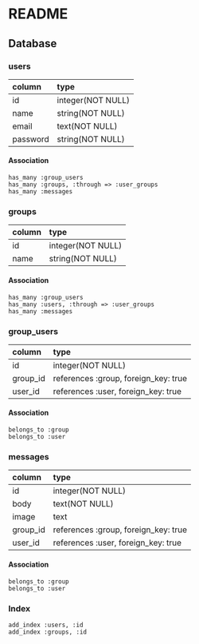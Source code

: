 # README
  ## Database

  ### users

| column   | type             |
|:---------|:-----------------|
| id       |integer(NOT NULL) |
| name     |string(NOT NULL)  |
| email    |text(NOT NULL)    |
| password |string(NOT NULL)  |

  #### Association
    has_many :group_users
    has_many :groups, :through => :user_groups
    has_many :messages


  ### groups

| column   | type              |
|:---------|:------------------|
| id       | integer(NOT NULL) |
| name     | string(NOT NULL)  |

  #### Association
    has_many :group_users
    has_many :users, :through => :user_groups
    has_many :messages


  ### group_users

| column   | type                                 |
|:---------|:-------------------------------------|
| id       | integer(NOT NULL)                    |
| group_id | references :group, foreign_key: true |
| user_id  | references :user, foreign_key: true  |

  #### Association
    belongs_to :group
    belongs_to :user



  ### messages

| column   | type                                |
|:---------|:------------------------------------|
| id       |integer(NOT NULL)                    |
| body     |text(NOT NULL)                       |
| image    |text                                 |
| group_id |references :group, foreign_key: true |
| user_id  |references :user, foreign_key: true  |

  #### Association
    belongs_to :group
    belongs_to :user


  ### Index
    add_index :users, :id
    add_index :groups, :id
